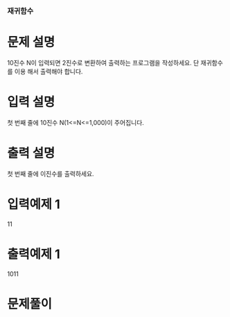 ### 재귀함수

# 문제 설명

10진수 N이 입력되면 2진수로 변환하여 출력하는 프로그램을 작성하세요. 단 재귀함수를 이용 해서 출력해야 합니다.

# 입력 설명

첫 번째 줄에 10진수 N(1<=N<=1,000)이 주어집니다.

# 출력 설명

첫 번째 줄에 이진수를 출력하세요.

# 입력예제 1

11

# 출력예제 1

1011

# 문제풀이
